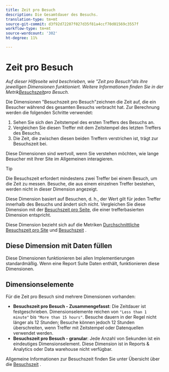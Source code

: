 ```yaml
---
title: Zeit pro Besuch
description: Die Gesamtdauer des Besuchs.
translation-type: tm+mt
source-git-commit: d3f92d72207f027d35f81a4ccf70d01569c3557f
workflow-type: tm+mt
source-wordcount: '302'
ht-degree: 11%

---
```



# Zeit pro Besuch

*Auf dieser Hilfeseite wird beschrieben, wie &quot;Zeit pro Besuch&quot;als ihre jeweiligen Dimensionen funktioniert. Weitere Informationen finden Sie in der Metrik[Besuchszeit](../metrics/time-spent-per-visit.md)pro Besuch.*

Die Dimensionen &quot;Besuchszeit pro Besuch&quot;zeichnen die Zeit auf, die ein Besucher während des gesamten Besuchs verbracht hat. Zur Berechnung werden die folgenden Schritte verwendet:

1. Sehen Sie sich den Zeitstempel des ersten Treffers des Besuchs an.
2. Vergleichen Sie diesen Treffer mit dem Zeitstempel des letzten Treffers des Besuchs.
3. Die Zeit, die zwischen diesen beiden Treffern verstrichen ist, trägt zur Besuchszeit bei.

Diese Dimensionen sind wertvoll, wenn Sie verstehen möchten, wie lange Besucher mit Ihrer Site im Allgemeinen interagieren.

>[!TIP]
>
>Die Besuchszeit erfordert mindestens zwei Treffer bei einem Besuch, um die Zeit zu messen. Besuche, die aus einem einzelnen Treffer bestehen, werden nicht in dieser Dimension angezeigt.

Diese Dimension basiert auf Besuchen, d. h., der Wert gilt für jeden Treffer innerhalb des Besuchs und ändert sich nicht. Vergleichen Sie diese Dimension mit der [Besuchszeit pro Seite](time-spent-on-page.md), die einer trefferbasierten Dimension entspricht.

Diese Dimension bezieht sich auf die Metriken [Durchschnittliche Besuchszeit pro Site](../metrics/average-time-on-site.md) und [Besuchszeit](../metrics/time-spent-per-visit.md) .

## Diese Dimension mit Daten füllen

Diese Dimensionen funktionieren bei allen Implementierungen standardmäßig. Wenn eine Report Suite Daten enthält, funktionieren diese Dimensionen.

## Dimensionselemente

Für die Zeit pro Besuch sind mehrere Dimensionen vorhanden:

* **Besuchszeit pro Besuch - Zusammengefasst**: Die Zeitdauer ist festgeschrieben. Dimensionselemente reichen von `"Less than 1 minute"` bis `"More than 15 hours"`. Besuche dauern in der Regel nicht länger als 12 Stunden; Besuche können jedoch 12 Stunden überschreiten, wenn Treffer mit Zeitstempel oder Datenquellen verwendet werden.
* **Besuchszeit pro Besuch - granular**: Jede Anzahl von Sekunden ist ein eindeutiges Dimensionselement. Diese Dimension ist in Reports &amp; Analytics oder Data warehouse nicht verfügbar.

Allgemeine Informationen zur Besuchszeit finden Sie unter Übersicht über die [Besuchszeit](../metrics/time-spent.md) .
